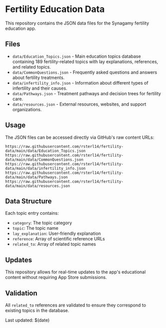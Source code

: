 # Fertility Education Data

This repository contains the JSON data files for the Synagamy fertility education app.

## Files

- `data/Education_Topics.json` - Main education topics database containing 189 fertility-related topics with lay explanations, references, and related topics.
- `data/CommonQuestions.json` - Frequently asked questions and answers about fertility treatments.
- `data/infertility_info.json` - Information about different types of infertility and their causes.
- `data/Pathways.json` - Treatment pathways and decision trees for fertility care.
- `data/resources.json` - External resources, websites, and support organizations.

## Usage

The JSON files can be accessed directly via GitHub's raw content URLs:

```
https://raw.githubusercontent.com/rsterl14/fertility-data/main/data/Education_Topics.json
https://raw.githubusercontent.com/rsterl14/fertility-data/main/data/CommonQuestions.json
https://raw.githubusercontent.com/rsterl14/fertility-data/main/data/infertility_info.json
https://raw.githubusercontent.com/rsterl14/fertility-data/main/data/Pathways.json
https://raw.githubusercontent.com/rsterl14/fertility-data/main/data/resources.json
```

## Data Structure

Each topic entry contains:
- `category`: The topic category
- `topic`: The topic name
- `lay_explanation`: User-friendly explanation
- `reference`: Array of scientific reference URLs
- `related_to`: Array of related topic names

## Updates

This repository allows for real-time updates to the app's educational content without requiring App Store submissions.

## Validation

All `related_to` references are validated to ensure they correspond to existing topics in the database.

Last updated: $(date)